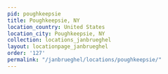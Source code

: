```yaml
---
pid: poughkeepsie
title: Poughkeepsie, NY
location_country: United States
location_city: Poughkeepsie, NY
collection: locations_janbrueghel
layout: locationpage_janbrueghel
order: '127'
permalink: "/janbrueghel/locations/poughkeepsie/"
---
```

